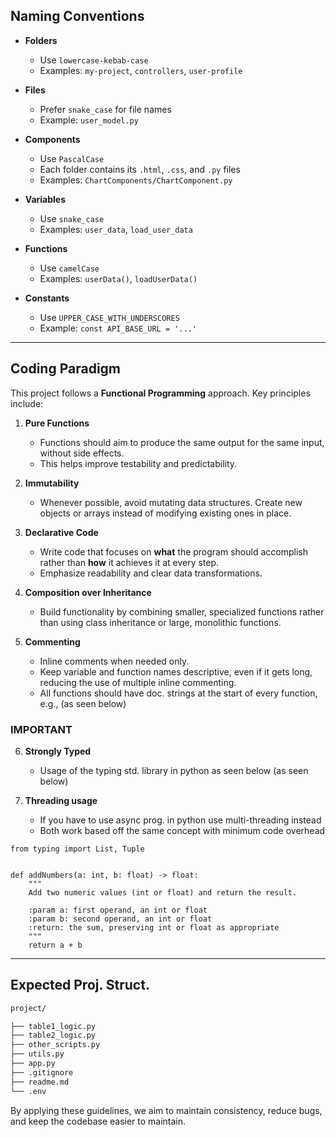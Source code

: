 ## Naming Conventions

- **Folders**  
  - Use `lowercase-kebab-case`  
  - Examples: `my-project`, `controllers`, `user-profile`

- **Files**  
  - Prefer `snake_case` for file names
  - Example: `user_model.py`

- **Components**  
  - Use `PascalCase`
  - Each folder contains its `.html`, `.css`, and `.py` files  
  - Examples: `ChartComponents/ChartComponent.py`

- **Variables**  
  - Use `snake_case`  
  - Examples: `user_data`, `load_user_data`

- **Functions**  
  - Use `camelCase`  
  - Examples: `userData()`, `loadUserData()`

- **Constants**  
  - Use `UPPER_CASE_WITH_UNDERSCORES`  
  - Example: `const API_BASE_URL = '...'`

---

## Coding Paradigm

This project follows a **Functional Programming** approach. Key principles include:

1. **Pure Functions**  
   - Functions should aim to produce the same output for the same input, without side effects.  
   - This helps improve testability and predictability.

2. **Immutability**  
   - Whenever possible, avoid mutating data structures. Create new objects or arrays instead of modifying existing ones in place.

3. **Declarative Code**  
   - Write code that focuses on **what** the program should accomplish rather than **how** it achieves it at every step.  
   - Emphasize readability and clear data transformations.

4. **Composition over Inheritance**  
   - Build functionality by combining smaller, specialized functions rather than using class inheritance or large, monolithic functions.

5. **Commenting**
   - Inline comments when needed only.
   - Keep variable and function names descriptive, even if it gets long, reducing the use of multiple inline commenting.
   - All functions should have doc. strings at the start of every function, e.g.,  (as seen below)

### IMPORTANT

6. **Strongly Typed**
   - Usage of the typing std. library in python as seen below (as seen below)

7. **Threading usage**
   - If you have to use async prog. in python use multi-threading instead
   - Both work based off the same concept with minimum code overhead

```
from typing import List, Tuple


def addNumbers(a: int, b: float) -> float:
    """
    Add two numeric values (int or float) and return the result.

    :param a: first operand, an int or float
    :param b: second operand, an int or float
    :return: the sum, preserving int or float as appropriate
    """
    return a + b
```

---

## Expected Proj. Struct.

```bash
project/

├── table1_logic.py
├── table2_logic.py
├── other_scripts.py
├── utils.py
├── app.py
├── .gitignore
├── readme.md
└── .env
```

By applying these guidelines, we aim to maintain consistency, reduce bugs, and keep the codebase easier to maintain.
